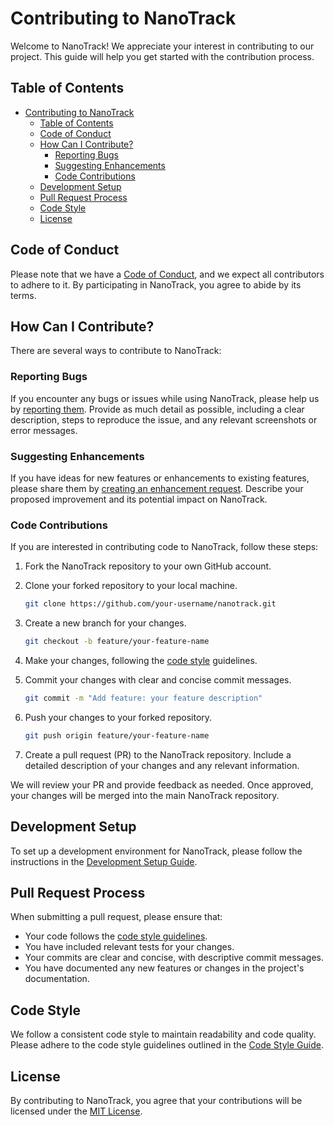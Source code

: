 # Contributing to NanoTrack

Welcome to NanoTrack! We appreciate your interest in contributing to our project. This guide will help you get started with the contribution process.

## Table of Contents

- [Contributing to NanoTrack](#contributing-to-nanotrack)
  - [Table of Contents](#table-of-contents)
  - [Code of Conduct](#code-of-conduct)
  - [How Can I Contribute?](#how-can-i-contribute)
    - [Reporting Bugs](#reporting-bugs)
    - [Suggesting Enhancements](#suggesting-enhancements)
    - [Code Contributions](#code-contributions)
  - [Development Setup](#development-setup)
  - [Pull Request Process](#pull-request-process)
  - [Code Style](#code-style)
  - [License](#license)

## Code of Conduct

Please note that we have a [Code of Conduct](CODE_OF_CONDUCT.md), and we expect all contributors to adhere to it. By participating in NanoTrack, you agree to abide by its terms.

## How Can I Contribute?

There are several ways to contribute to NanoTrack:

### Reporting Bugs

If you encounter any bugs or issues while using NanoTrack, please help us by [reporting them](https://github.com/your-repo-link/issues/new). Provide as much detail as possible, including a clear description, steps to reproduce the issue, and any relevant screenshots or error messages.

### Suggesting Enhancements

If you have ideas for new features or enhancements to existing features, please share them by [creating an enhancement request](https://github.com/your-repo-link/issues/new). Describe your proposed improvement and its potential impact on NanoTrack.

### Code Contributions

If you are interested in contributing code to NanoTrack, follow these steps:

1. Fork the NanoTrack repository to your own GitHub account.
2. Clone your forked repository to your local machine.

   ```bash
   git clone https://github.com/your-username/nanotrack.git
   ```

3. Create a new branch for your changes.

   ```bash
   git checkout -b feature/your-feature-name
   ```

4. Make your changes, following the [code style](#code-style) guidelines.
5. Commit your changes with clear and concise commit messages.

   ```bash
   git commit -m "Add feature: your feature description"
   ```

6. Push your changes to your forked repository.

   ```bash
   git push origin feature/your-feature-name
   ```

7. Create a pull request (PR) to the NanoTrack repository. Include a detailed description of your changes and any relevant information.

We will review your PR and provide feedback as needed. Once approved, your changes will be merged into the main NanoTrack repository.

## Development Setup

To set up a development environment for NanoTrack, please follow the instructions in the [Development Setup Guide](DEVELOPMENT_SETUP.md).

## Pull Request Process

When submitting a pull request, please ensure that:

- Your code follows the [code style guidelines](#code-style).
- You have included relevant tests for your changes.
- Your commits are clear and concise, with descriptive commit messages.
- You have documented any new features or changes in the project's documentation.

## Code Style

We follow a consistent code style to maintain readability and code quality. Please adhere to the code style guidelines outlined in the [Code Style Guide](CODE_STYLE.md).

## License

By contributing to NanoTrack, you agree that your contributions will be licensed under the [MIT License](LICENSE.md).
